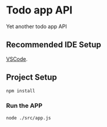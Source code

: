 # Todo app API

Yet another todo app API

## Recommended IDE Setup

[VSCode](https://code.visualstudio.com/).

## Project Setup

```sh
npm install
```

### Run the APP

```sh
node ./src/app.js
```
